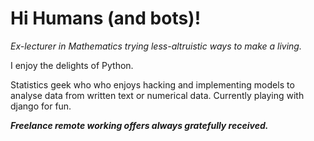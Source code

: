 # Hi Humans (and bots)!

*Ex-lecturer in Mathematics trying less-altruistic ways to make a living.*

I enjoy the delights of Python.

Statistics geek who who enjoys hacking and implementing models to analyse data from written text 
or numerical data.
Currently playing with django for fun.


***Freelance remote working offers always gratefully received.***


